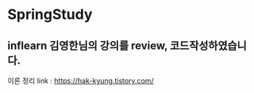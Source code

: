 # SpringStudy

## inflearn 김영한님의 강의를 review, 코드작성하였습니다. 
이론 정리 link : https://hak-kyung.tistory.com/

